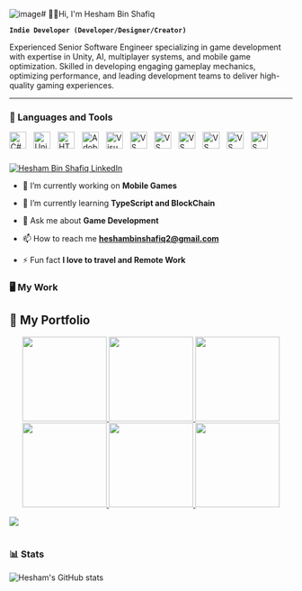 ![image](https://github.com/user-attachments/assets/e9ddf929-62c3-4aa2-95d7-4a0434a113db)# 🏄‍♂️Hi, I'm Hesham Bin Shafiq

**`Indie Developer (Developer/Designer/Creator)`**

Experienced Senior Software Engineer specializing in game development with expertise in Unity, AI, multiplayer systems, and mobile game optimization. Skilled in developing engaging gameplay mechanics, optimizing performance, and leading development teams to deliver high-quality gaming experiences.

---

### 🧰 Languages and Tools

<img align="left" alt="C# Logo" width="30px" style="padding-right:10px;" src="https://cdn.jsdelivr.net/gh/devicons/devicon/icons/csharp/csharp-original.svg" />
<img align="left" alt="Unity Logo" width="30px" style="padding-right:10px;" src="https://www.vectorlogo.zone/logos/unity3d/unity3d-icon.svg"/>
<img align="left" alt="HTML5" width="30px" style="padding-right:10px;" src="https://cdn.jsdelivr.net/gh/devicons/devicon/icons/html5/html5-plain.svg" />
<img align="left" alt="Adobe Photoshop" width="30px" style="padding-right:10px;" src="https://upload.wikimedia.org/wikipedia/commons/a/af/Adobe_Photoshop_CC_icon.svg" />
<img align="left" alt="Visual Studio" width="30px" style="padding-right:10px;" src="https://cdn.jsdelivr.net/gh/devicons/devicon/icons/visualstudio/visualstudio-plain.svg" />
<img align="left" alt="VS Code" width="30px" style="padding-right:10px;" src="https://cdn.jsdelivr.net/gh/devicons/devicon/icons/vscode/vscode-original.svg" />
<img align="left" alt="VS Code" width="30px" style="padding-right:10px;" src="https://www.vectorlogo.zone/logos/android/android-official.svg"/>
<img align="left" alt="VS Code" width="30px" style="padding-right:10px;" src="https://www.vectorlogo.zone/logos/trello/trello-icon.svg"/>
<img align="left" alt="VS Code" width="30px" style="padding-right:10px;" src="https://www.vectorlogo.zone/logos/figma/figma-icon.svg"/>
<img align="left" alt="VS Code" width="30px" style="padding-right:10px;" src="https://www.vectorlogo.zone/logos/github/github-tile.svg"/>
<img align="left" alt="VS Code" width="30px" style="padding-right:10px;" src="https://www.vectorlogo.zone/logos/slack/slack-tile.svg"/>


<br />

#
<p align="left">
    <a href="https://www.linkedin.com/in/gamedeveloper-unity/" target="_blank">
        <img src="https://img.shields.io/badge/LinkedIn-Connect-blue?style=for-the-badge&logo=linkedin" alt="Hesham Bin Shafiq LinkedIn">
    </a>
</p>


- 🔭 I’m currently working on **Mobile Games**

- 🌱 I’m currently learning **TypeScript and BlockChain**

- 💬 Ask me about **Game Development**

- 📫 How to reach me **heshambinshafiq2@gmail.com**

- ⚡ Fun fact **I love to travel and Remote Work**



### 🖥️ My Work

## 🎨 My Portfolio

<div align="center">
  
  <a href="https://www.artstation.com/artwork/YOUR_PROJECT_ID1">
    <img src="https://cdna.artstation.com/p/assets/images/images/YOUR_THUMBNAIL_ID1/small.jpg" width="150" />
  </a>
  
  <a href="https://www.artstation.com/artwork/YOUR_PROJECT_ID2">
    <img src="https://cdna.artstation.com/p/assets/images/images/YOUR_THUMBNAIL_ID2/small.jpg" width="150" />
  </a>
  
  <a href="https://www.artstation.com/artwork/YOUR_PROJECT_ID3">
    <img src="https://cdna.artstation.com/p/assets/images/images/YOUR_THUMBNAIL_ID3/small.jpg" width="150" />
  </a>

  <a href="https://www.artstation.com/artwork/YOUR_PROJECT_ID4">
    <img src="https://cdna.artstation.com/p/assets/images/images/YOUR_THUMBNAIL_ID4/small.jpg" width="150" />
  </a>

  <a href="https://www.artstation.com/artwork/YOUR_PROJECT_ID5">
    <img src="https://cdna.artstation.com/p/assets/images/images/YOUR_THUMBNAIL_ID5/small.jpg" width="150" />
  </a>

  <a href="https://www.artstation.com/artwork/YOUR_PROJECT_ID6">
    <img src="https://cdna.artstation.com/p/assets/images/images/YOUR_THUMBNAIL_ID6/small.jpg" width="150" />
  </a>

</div>




[<img src="https://custom-icon-badges.demolab.com/badge/-View%20My%20Portfolio-blue?style=for-the-badge&logo=artstation&logoColor=white"/>](https://www.artstation.com/heshamshafiq3)


#

### 📊 Stats

![Hesham's GitHub stats](https://github-readme-stats.vercel.app/api?username=heshambb&show_icons=true&theme=gruvbox)

<!-- ![GitHub Streak](https://streak-stats.demolab.com?user=ForrestKnight&theme=gruvbox&border_radius=4.5) -->

#
<!--
<details>
 <summary><h3>👨‍💻 Forrest's Coding Journey</h3></summary>
   I started my coding journey as a naive computer science student with a passion to learn everything I could about this programming world - code, unix, linux, theory. And all the while, teaching myself iOS development with a dream to build my own app, but that soon got overshadowed by my desire to excel in Java. A desire that landed me a full-stack software engineering job upon graduation. However, I had another desire I had been pursuing throughout this time - YouTube content creation. I eventually ended up quitting my software engineering job to pursue YouTube full-time, and that has been my focus ever since. But there's something that's always bothered me about my journey - abandoning my dream of building my own app to pursue the safe route, a job. Now I've already taken the leap away from that safety net into this uncomfortable, unexplored world that it being a creator. And it worked out, but again, it became comfortable. It's easier to create a video than go out on a ledge and build my own product. I do have to eat, at the end of the day, but I think it's time. It's time to get uncomfortable again. I have a burning desire to get back on the horse, and fulfill that dream younger me had of building my own app, my own product. And in order to do that, I'll be implmementing a few measures to streamline my YouTube content to focus more time on fulfilling that dream - a dream that I'll be ready to tackle in 2023 due to the measure I'm putting in place now until the end of 2022. Don't wait up, because I'm coming.
-->
[website]: https://fkcodes.com
[youtube]: https://youtube.com/fknight
